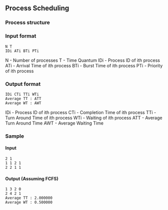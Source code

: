 ## Process Scheduling

### Process structure

### Input format

```
N T
IDi ATi BTi PTi
```

N   - Number of processes
T   - Time Quantum
IDi - Process ID of ith process
ATi - Arrival Time of ith process
BTi - Burst Time of ith process
PTi - Priority of ith process

### Output format

```
IDi CTi TTi WTi
Average TT : ATT
Average WT : AWT
```
IDi - Process ID of ith process
CTi - Completion Time of ith process
TTi - Turn Around Time of ith process
WTi - Waiting of ith process
ATT - Average Turn Around Time
AWT - Average Waiting Time

### Sample

#### Input

```
2 1
1 1 2 1
2 2 1 1
```

#### Output (Assuming FCFS)

```
1 3 2 0
2 4 2 1
Average TT : 2.000000
Average WT : 0.500000
```